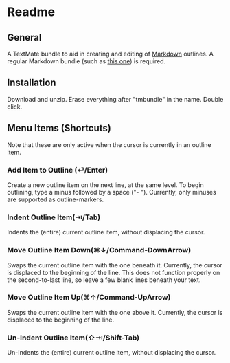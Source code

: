 # Readme  

## General  

A TextMate bundle to aid in creating and editing of [Markdown](http://daringfireball.net/projects/markdown/) outlines.
A regular Markdown bundle (such as [this one](https://github.com/textmate/markdown.tmbundle)) is required. 

## Installation  

Download and unzip. 
Erase everything after "tmbundle" in the name.
Double click.

## Menu Items (Shortcuts) 

Note that these are only active when the cursor is currently in an outline item. 

### Add Item to Outline (⏎/Enter)  
Create a new outline item on the next line, at the same level. To begin outlining, type a minus followed by a space ("- "). Currently, only minuses are supported as outline-markers. 

### Indent Outline Item(⇥/Tab)

Indents the (entire) current outline item, without displacing the cursor. 

### Move Outline Item Down(⌘↓/Command-DownArrow)

Swaps the current outline item with the one beneath it. Currently, the cursor is displaced to the beginning of the line. This does not function properly on the second-to-last line, so leave a few blank lines beneath your text. 

### Move Outline Item Up(⌘↑/Command-UpArrow)

Swaps the current outline item with the one above it. Currently, the cursor is displaced to the beginning of the line.

### Un-Indent Outline Item(⇧⇥/Shift-Tab)

Un-Indents the (entire) current outline item, without displacing the cursor. 


